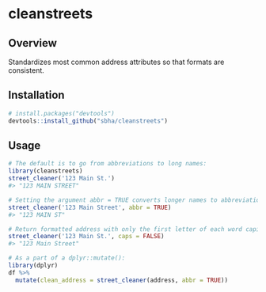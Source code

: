 # cleanstreets
## Overview
Standardizes most common address attributes so that formats are consistent. 

## Installation
``` r
# install.packages("devtools")
devtools::install_github("sbha/cleanstreets")
```

## Usage
```r
# The default is to go from abbreviations to long names:
library(cleanstreets)
street_cleaner('123 Main St.')
#> "123 MAIN STREET"

# Setting the argument abbr = TRUE converts longer names to abbreviations:
street_cleaner('123 Main Street', abbr = TRUE)
#> "123 MAIN ST"

# Return formatted address with only the first letter of each word capitalized, rather than all caps
street_cleaner('123 Main St.', caps = FALSE)
#> "123 Main Street"

# As a part of a dplyr::mutate():
library(dplyr)
df %>% 
  mutate(clean_address = street_cleaner(address, abbr = TRUE)) 



```
